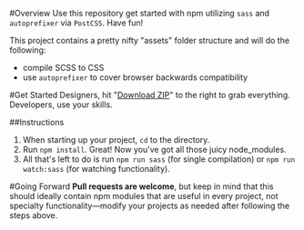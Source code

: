 #Overview
Use this repository get started with npm utilizing `sass` and `autoprefixer` via `PostCSS`. Have fun!

This project contains a pretty nifty "assets" folder structure and will do the following:
* compile SCSS to CSS
* use `autoprefixer` to cover browser backwards compatibility

#Get Started
Designers, hit "[Download ZIP](https://github.com/rileypaulsen/npm-scaffolding/archive/master.zip)" to the right to grab everything. Developers, use your skills.

##Instructions
1. When starting up your project, `cd` to the directory.
2. Run `npm install`. Great! Now you've got all those juicy node_modules.
3. All that's left to do is run `npm run sass` (for single compilation) or `npm run watch:sass` (for watching functionality).

#Going Forward
**Pull requests are welcome**, but keep in mind that this should ideally contain npm modules that are useful in every project, not specialty functionality—modify your projects as needed after following the steps above.